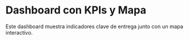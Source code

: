 # Dashboard con KPIs y Mapa

Este dashboard muestra indicadores clave de entrega junto con un mapa interactivo.